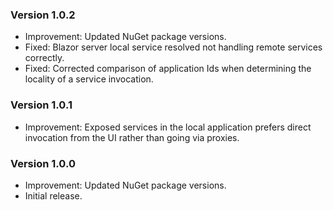 ### Version 1.0.2

- Improvement: Updated NuGet package versions.
- Fixed: Blazor server local service resolved not handling remote services correctly.
- Fixed: Corrected comparison of application Ids when determining the locality of a service invocation.

### Version 1.0.1

- Improvement: Exposed services in the local application prefers direct invocation from the UI rather than going via proxies.

### Version 1.0.0

- Improvement: Updated NuGet package versions.
- Initial release.
